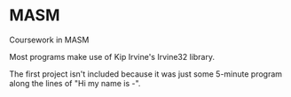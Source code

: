 # MASM
Coursework in MASM

Most programs make use of Kip Irvine's Irvine32 library.

The first project isn't included because it was just some 5-minute program along the lines of "Hi my name is -".